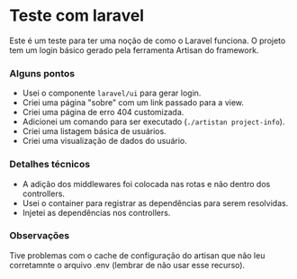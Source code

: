 # Teste com laravel

Este é um teste para ter uma noção de como o Laravel funciona. O projeto tem um login básico gerado pela ferramenta Artisan do framework.

### Alguns pontos

* Usei o componente `laravel/ui` para gerar login.
* Criei uma página "sobre" com um link passado para a view.
* Criei uma página de erro 404 customizada.
* Adicionei um comando para ser executado (`./artistan project-info`).
* Criei uma listagem básica de usuários.
* Criei uma visualização de dados do usuário.

### Detalhes técnicos

* A adição dos middlewares foi colocada nas rotas e não dentro dos controllers.
* Usei o container para registrar as dependências para serem resolvidas.
* Injetei as dependências nos controllers.

### Observações

Tive problemas com o cache de configuração do artisan que não leu corretamnte o arquivo .env (lembrar de não usar esse recurso).